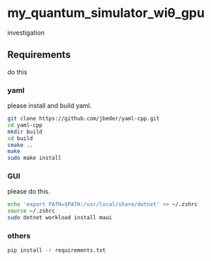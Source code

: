 # my_quantum_simulator_wiθ_gpu
investigation

## Requirements
do this

### yaml
please install and build yaml.
```zsh
git clone https://github.com/jbeder/yaml-cpp.git
cd yaml-cpp
mkdir build
cd build
cmake ..
make
sudo make install
```

### GUI
please do this.

```zsh
echo 'export PATH=$PATH:/usr/local/share/dotnet' >> ~/.zshrc
source ~/.zshrc
sudo dotnet workload install maui
```

### others
```zsh
pip install -r requirements.txt
```



